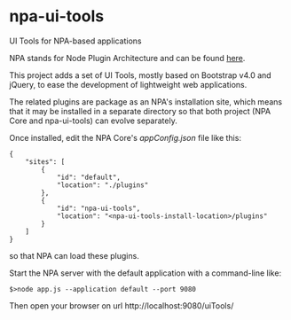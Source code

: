 # npa-ui-tools
UI Tools for NPA-based applications

NPA stands for Node Plugin Architecture and can be found [here](https://github.com/renaudet/Node-Plugin-Architecture).

This project adds a set of UI Tools, mostly based on Bootstrap v4.0 and jQuery, to ease the development of lightweight web applications.

The related plugins are package as an NPA's installation site, which means that it may be installed in a separate directory so that both project (NPA Core and npa-ui-tools) can evolve separately.

Once installed, edit the NPA Core's _appConfig.json_ file like this:

    { 
        "sites": [
            {
                "id": "default",
                "location": "./plugins"
            },
            {
                "id": "npa-ui-tools",
                "location": "<npa-ui-tools-install-location>/plugins"
            }
        ]
    }

so that NPA can load these plugins.

Start the NPA server with the default application with a command-line like:

    $>node app.js --application default --port 9080

Then open your browser on url http://localhost:9080/uiTools/